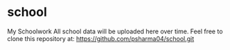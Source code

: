 # school
My Schoolwork
All school data will be uploaded here over time.
Feel free to clone this repository at: https://github.com/psharma04/school.git


